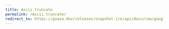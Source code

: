 ```yaml
---
title: Ascii.truncate
permalink: /Ascii.truncate/
redirect_to: https://guava.dev/releases/snapshot-jre/api/docs/com/google/common/base/Ascii.html#truncate-java.lang.CharSequence-int-java.lang.String-
---
```

